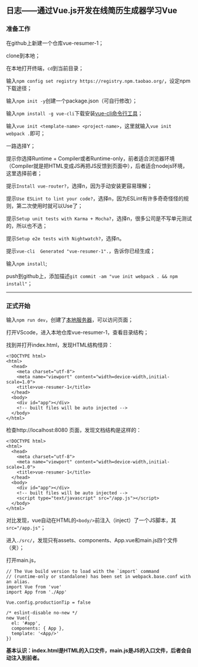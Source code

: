## 日志——通过Vue.js开发在线简历生成器学习Vue

### 准备工作

在github上新建一个仓库vue-resumer-1；

clone到本地；

在本地打开终端，`cd`到当前目录；

输入`npm config set registry https://registry.npm.taobao.org/`，设定npm下载途径；

输入`npm init -y`创建一个package.json（可自行修改）；

输入`npm install -g vue-cli`下载安装[vue-cli命令行工具](https://github.com/vuejs/vue-cli)；

输入`vue init <template-name> <project-name>`，这里就输入`vue init webpack .`即可；

一路选择Y；

提示你选择Runtime + Compiler或者Runtime-only，前者适合浏览器环境（Compiler就是把HTML变成JS再把JS反馈到页面中），后者适合nodejs环境，这里选择前者；

提示`Install vue-router?`，选择n，因为手动安装更容易理解；

提示`Use ESLint to lint your code?`，选择n，因为ESLint有许多奇奇怪怪的规则，第二次使用时就可以Use了；

提示`Setup unit tests with Karma + Mocha?`，选择n，很多公司是不写单元测试的，所以也不选；

提示`Setup e2e tests with Nightwatch?`，选择n。

提示`vue-cli  Generated "vue-resumer-1".`，告诉你已经生成；

输入`npm install`;

push到github上，添加描述`git commit -am "vue init webpack . && npm install"`；

***

### 正式开始

输入`npm run dev`，创建了[本地服务器](http://localhost:8080/)，可以访问页面；

打开VScode，进入本地仓库vue-resumer-1，查看目录结构；

找到并打开index.html，发现HTML结构怪异：
```
<!DOCTYPE html>
<html>
  <head>
    <meta charset="utf-8">
    <meta name="viewport" content="width=device-width,initial-scale=1.0">
    <title>vue-resumer-1</title>
  </head>
  <body>
    <div id="app"></div>
    <!-- built files will be auto injected -->
  </body>
</html>
```

检查http://localhost:8080 页面，发现文档结构是这样的：
```
<!DOCTYPE html>
<html>
  <head>
    <meta charset="utf-8">
    <meta name="viewport" content="width=device-width,initial-scale=1.0">
    <title>vue-resumer-1</title>
  </head>
  <body>
    <div id="app"></div>
    <!-- built files will be auto injected -->
    <script type="text/javascript" src="/app.js"></script>
  </body>
</html>
```

对比发现，vue自动在HTML的`<body/>`前注入（inject）了一个JS脚本，其`src="/app.js"`；

进入`./src/`，发现只有assets、components、App.vue和main.js四个文件（夹）；

打开main.js，
```
// The Vue build version to load with the `import` command
// (runtime-only or standalone) has been set in webpack.base.conf with an alias.
import Vue from 'vue'
import App from './App'

Vue.config.productionTip = false

/* eslint-disable no-new */
new Vue({
  el: '#app',
  components: { App },
  template: '<App/>'
})
```

**基本认识：index.html是HTML的入口文件，main.js是JS的入口文件，后者会自动注入到前者。**











